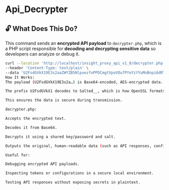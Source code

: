 # Api_Decrypter
## 🔓 What Does This Do?

This command sends an **encrypted API payload** to `decrypter.php`, which is a PHP script responsible for **decoding and decrypting sensitive data** so developers can analyze or debug it.

```bash
curl --location 'http://localhost/insight_proxy_api_v1_0/decrypter.php' \
--header 'Content-Type: text/plain' \
--data 'U2FsdGVkX19E3s2aaZWYZB5NlpuezfoPPDCmgtVpoVOu7PYeYzYYuMoBnpi6dRTLpBzG8y/MHeo5S7uwo4F5HaEdFxDD5OvXLBjFcYF072NSWka6wh8zeee4+df1yjiC4K7HgELTQZPdvC4NC5A/Nfbg6vAyD+ZlqbCXJQ8DfSNi5l7225MF0iJ2+13GPmstCaVYpQbSWG+Ng9JtvbczWguG9R97UG1gfqkMU/sSaoY='
How It Works:
The payload (U2FsdGVkX19E3s2a…) is Base64-encoded, AES-encrypted data.

The prefix U2FsdGVkX1 decodes to Salted__, which is how OpenSSL formats AES-encrypted data.

This ensures the data is secure during transmission.

decrypter.php:

Accepts the encrypted text.

Decodes it from Base64.

Decrypts it using a shared key/password and salt.

Outputs the original, human-readable data (such as API responses, configs, or tokens).

Useful for:

Debugging encrypted API payloads.

Inspecting tokens or configurations in a secure local environment.

Testing API responses without exposing secrets in plaintext.
